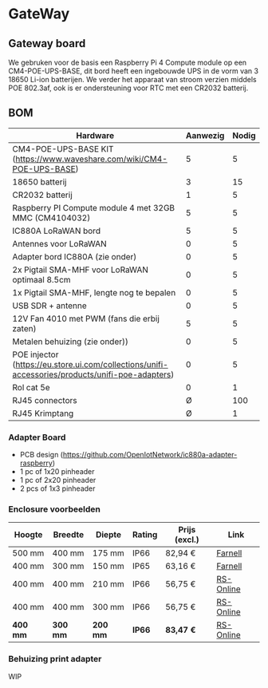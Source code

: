 # GateWay

## Gateway board

We gebruken voor de basis een Raspberry Pi 4 Compute module op een CM4-POE-UPS-BASE, dit bord heeft een ingebouwde UPS in de vorm van 3 18650 Li-ion batterijen. We verder het apparaat van stroom verzien middels POE 802.3af, ook is er ondersteuning voor RTC met een CR2032 batterij.

## BOM

| Hardware                                                                                           | Aanwezig | Nodig |
| -------------------------------------------------------------------------------------------------- | -------- | ----- |
| CM4-POE-UPS-BASE KIT (<https://www.waveshare.com/wiki/CM4-POE-UPS-BASE>)                           | 5        | 5     |
| 18650 batterij                                                                                     | 3        | 15    |
| CR2032 batterij                                                                                    | 1        | 5     |
| Raspberry PI Compute module 4 met 32GB MMC (CM4104032)                                             | 5        | 5     |
| IC880A LoRaWAN bord                                                                                | 5        | 5     |
| Antennes voor LoRaWAN                                                                              | 0        | 5     |
| Adapter bord IC880A (zie onder)                                                                    | 0        | 5     |
| 2x Pigtail SMA-MHF voor LoRaWAN optimaal 8.5cm                                                     | 0        | 5     |
| 1x Pigtail SMA-MHF, lengte nog te bepalen                                                          | 0        | 5     |
| USB SDR + antenne                                                                                  | 0        | 5     |
| 12V Fan 4010 met PWM (fans die erbij zaten)                                                        | 5        | 5     |
| Metalen behuizing (zie onder))                                                                     | 0        | 5     |
| POE injector (<https://eu.store.ui.com/collections/unifi-accessories/products/unifi-poe-adapters>) | 0        | 5     |
| Rol cat 5e                                                                                         | 0        | 1     |
| RJ45 connectors                                                                                    | Ø        | 100   |
| RJ45 Krimptang                                                                                     | Ø        | 1     |

### Adapter Board

- PCB design (<https://github.com/OpenIotNetwork/ic880a-adapter-raspberry>)
- 1 pc of 1x20 pinheader
- 1 pc of 2x20 pinheader
- 2 pcs of 1x3 pinheader

### Enclosure voorbeelden

| Hoogte     | Breedte    | Diepte     | Rating   | Prijs (excl.) | Link                                                                                                       |
| ---------- | ---------- | ---------- | -------- | ------------- | ---------------------------------------------------------------------------------------------------------- |
| 500 mm     | 400 mm     | 175 mm     | IP66     | 82,94 €       | [Farnell](https://be.farnell.com/hylec/deds0300/steel-door-enclosure-ip66-ik10/dp/3375484)                 |
| 400 mm     | 300 mm     | 150 mm     | IP65     | 63,16 €       | [Farnell](https://be.farnell.com/europa-components/stb403015/steel-enclosure-400x300x150mm/dp/3371506)     |
| 400 mm     | 400 mm     | 210 mm     | IP66     | 56,75 €       | [RS-Online](https://benl.rs-online.com/web/p/wall-boxes/7755325)                                           |
| 400 mm     | 400 mm     | 300 mm     | IP66     | 56,75 €       | [RS-Online](https://benl.rs-online.com/web/p/wall-boxes/1896590)                                           |
| **400 mm** | **300 mm** | **200 mm** | **IP66** | **83,47 €**   | [RS-Online](https://be.farnell.com/schneider-electric/nsys3d4320p/enclosure-ip66-400x300x200mm/dp/1853682) |

### Behuizing print adapter

WIP

